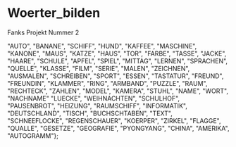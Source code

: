# Woerter_bilden
Fanks Projekt Nummer 2

"AUTO", "BANANE", "SCHIFF", "HUND", "KAFFEE", "MASCHINE", "KANONE", "MAUS", "KATZE", "HAUS", "TOR", "FARBE", "TASSE", "JACKE", "HAARE", "SCHULE", "APFEL", "SPIEL", "MITTAG", "LERNEN", "SPRACHEN", "QUELLE", "KLASSE", "FILM", "SERIE", "MALEN", "ZEICHNEN", "AUSMALEN", "SCHREIBEN", "SPORT", "ESSEN", "TASTATUR", "FREUND", "FREUNDIN", "KLAMMER", "RING", "ARMBAND", "PUZZLE", "RAUM", "RECHTECK", "ZAHLEN", "MODEL", "KAMERA", "STUHL", "NAME", "WORT", "NACHNAME" "LUECKE", "WEIHNACHTEN", "SCHULHOF", "PAUSENBROT", "HEIZUNG", "RAUMSCHIFF", "INFORMATIK", "DEUTSCHLAND", "TISCH", "BUCHSCHTABEN", "TEXT", "SCHNEEFLOCKE", "REGENSCHAUER", "KOERPER", "ZIRKEL", "FLAGGE", "QUALLE", "GESETZE", "GEOGRAFIE", "PYONGYANG", "CHINA", "AMERIKA", "AUTOGRAMM"};
